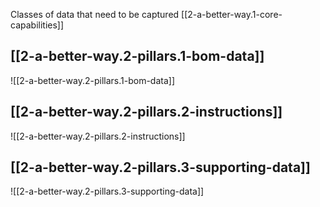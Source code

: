 
Classes of data that need to be captured [[2-a-better-way.1-core-capabilities]]

## [[2-a-better-way.2-pillars.1-bom-data]]

![[2-a-better-way.2-pillars.1-bom-data]]

## [[2-a-better-way.2-pillars.2-instructions]]

![[2-a-better-way.2-pillars.2-instructions]]

## [[2-a-better-way.2-pillars.3-supporting-data]]

![[2-a-better-way.2-pillars.3-supporting-data]]